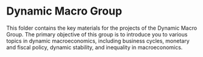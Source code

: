 # Dynamic Macro Group
This folder contains the key materials for the projects of the Dynamic Macro Group. The primary objective of this group is to introduce you to various topics in dynamic macroeconomics, including business cycles, monetary and fiscal policy, dynamic stability, and inequality in macroeconomics.

